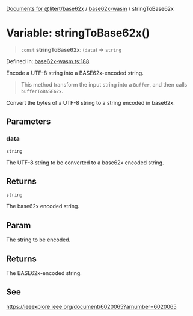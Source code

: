 [Documents for @litert/base62x](../../index.md) / [base62x-wasm](../index.md) / stringToBase62x

# Variable: stringToBase62x()

> `const` **stringToBase62x**: (`data`) => `string`

Defined in: [base62x-wasm.ts:188](https://github.com/litert/base62x.js/blob/master/src/lib/base62x-wasm.ts#L188)

Encode a UTF-8 string into a BASE62x-encoded string.

> This method transform the input string into a `Buffer`, and then calls `bufferToBASE62x`.

Convert the bytes of a UTF-8 string to a string encoded in base62x.

## Parameters

### data

`string`

The UTF-8 string to be converted to a base62x encoded string.

## Returns

`string`

The base62x encoded string.

## Param

The string to be encoded.

## Returns

The BASE62x-encoded string.

## See

https://ieeexplore.ieee.org/document/6020065?arnumber=6020065
